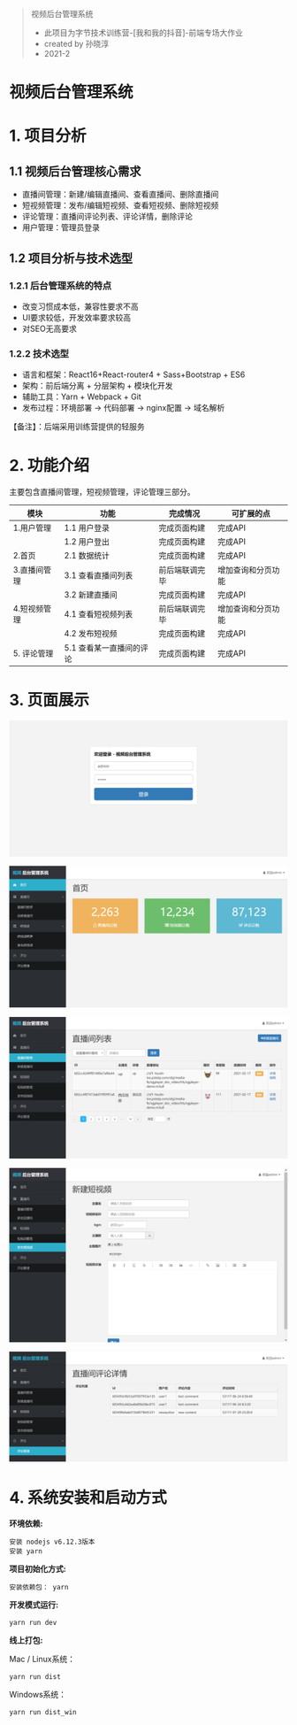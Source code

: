 > 视频后台管理系统
>
> * 此项目为字节技术训练营-[我和我的抖音]-前端专场大作业
> * created by 孙晓淳
> * 2021-2

# 视频后台管理系统

# 1. 项目分析

## 1.1 视频后台管理核心需求

* 直播间管理：新建/编辑直播间、查看直播间、删除直播间
* 短视频管理：发布/编辑短视频、查看短视频、删除短视频
* 评论管理：直播间评论列表、评论详情，删除评论
* 用户管理：管理员登录

## 1.2 项目分析与技术选型

### **1.2.1 后台管理系统的特点**

* 改变习惯成本低，兼容性要求不高
* UI要求较低，开发效率要求较高
* 对SEO无高要求

### 1.2.2  技术选型

* 语言和框架：React16+React-router4 + Sass+Bootstrap + ES6
* 架构：前后端分离 + 分层架构 + 模块化开发
* 辅助工具：Yarn + Webpack + Git
* 发布过程：环境部署 -> 代码部署 -> nginx配置 -> 域名解析

【备注】：后端采用训练营提供的轻服务

# 2. 功能介绍

主要包含直播间管理，短视频管理，评论管理三部分。

| 模块         | 功能                     | 完成情况       | 可扩展的点         |
| ------------ | ------------------------ | -------------- | ------------------ |
| 1.用户管理   | 1.1 用户登录             | 完成页面构建   | 完成API            |
|              | 1.2 用户登出             | 完成页面构建   | 完成API            |
| 2.首页       | 2.1 数据统计             | 完成页面构建   | 完成API            |
| 3.直播间管理 | 3.1 查看直播间列表       | 前后端联调完毕 | 增加查询和分页功能 |
|              | 3.2 新建直播间           | 完成页面构建   | 完成API            |
| 4.短视频管理 | 4.1 查看短视频列表       | 前后端联调完毕 | 增加查询和分页功能 |
|              | 4.2 发布短视频           | 完成页面构建   | 完成API            |
| 5. 评论管理  | 5.1 查看某一直播间的评论 | 完成页面构建   | 完成API            |

# 3. 页面展示

![image-20210223180048587](README.assets/image-20210223180048587.png)

![image-20210223180022232](README.assets/image-20210223180022232.png)

![image-20210223180028957](README.assets/image-20210223180028957.png)

![image-20210223180040497](README.assets/image-20210223180040497.png)

![image-20210223180059082](README.assets/image-20210223180059082.png)

# 4. 系统安装和启动方式

**环境依赖:**

```
安装 nodejs v6.12.3版本
安装 yarn
```

**项目初始化方式:**

```
安装依赖包： yarn
```

**开发模式运行:**

```
yarn run dev
```

**线上打包:**

Mac / Linux系统：

```
yarn run dist
```

Windows系统：

```
yarn run dist_win
```

